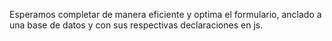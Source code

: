 Esperamos completar de manera eficiente y optima el formulario, anclado a una base de datos y con sus respectivas declaraciones en js.
